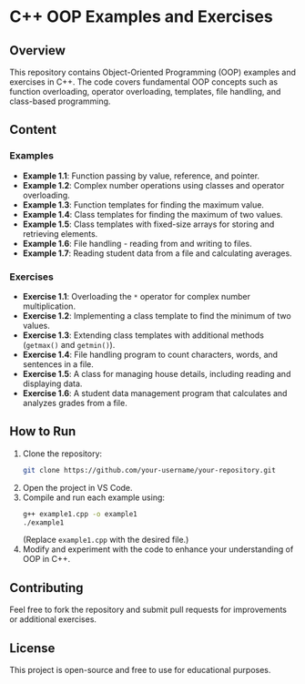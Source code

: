 # C++ OOP Examples and Exercises

## Overview
This repository contains Object-Oriented Programming (OOP) examples and exercises in C++. The code covers fundamental OOP concepts such as function overloading, operator overloading, templates, file handling, and class-based programming.

## Content
### Examples

- **Example 1.1**: Function passing by value, reference, and pointer.
- **Example 1.2**: Complex number operations using classes and operator overloading.
- **Example 1.3**: Function templates for finding the maximum value.
- **Example 1.4**: Class templates for finding the maximum of two values.
- **Example 1.5**: Class templates with fixed-size arrays for storing and retrieving elements.
- **Example 1.6**: File handling - reading from and writing to files.
- **Example 1.7**: Reading student data from a file and calculating averages.

### Exercises

- **Exercise 1.1**: Overloading the `*` operator for complex number multiplication.
- **Exercise 1.2**: Implementing a class template to find the minimum of two values.
- **Exercise 1.3**: Extending class templates with additional methods (`getmax()` and `getmin()`).
- **Exercise 1.4**: File handling program to count characters, words, and sentences in a file.
- **Exercise 1.5**: A class for managing house details, including reading and displaying data.
- **Exercise 1.6**: A student data management program that calculates and analyzes grades from a file.

## How to Run
1. Clone the repository:
   ```sh
   git clone https://github.com/your-username/your-repository.git
   ```
2. Open the project in VS Code.
3. Compile and run each example using:
   ```sh
   g++ example1.cpp -o example1
   ./example1
   ```
   (Replace `example1.cpp` with the desired file.)
4. Modify and experiment with the code to enhance your understanding of OOP in C++.

## Contributing
Feel free to fork the repository and submit pull requests for improvements or additional exercises.

## License
This project is open-source and free to use for educational purposes.



